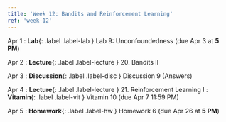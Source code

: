 ```yaml
---
title: 'Week 12: Bandits and Reinforcement Learning'
ref: 'week-12'
---
```


Apr 1
: **Lab**{: .label .label-lab } Lab 9: Unconfoundedness (due Apr 3 at **5 PM**)

Apr 2
: **Lecture**{: .label .label-lecture } 20. Bandits II

Apr 3
: **Discussion**{: .label .label-disc } Discussion 9 (Answers)

Apr 4
: **Lecture**{: .label .label-lecture } 21. Reinforcement Learning I
: **Vitamin**{: .label .label-vit } Vitamin 10 (due Apr 7 11:59 PM)

Apr 5
: **Homework**{: .label .label-hw } Homework 6 (due Apr 26 at **5 PM**)